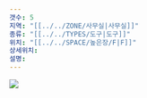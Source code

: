 ```yaml
---
갯수: 5
지역: "[[../../ZONE/사무실|사무실]]"
종류: "[[../../TYPES/도구|도구]]"
위치: "[[../../SPACE/높은장/F|F]]"
상세위치: 
설명:
---
```

![](http://192.168.50.22/images/240607_IMG_0186.jpg)